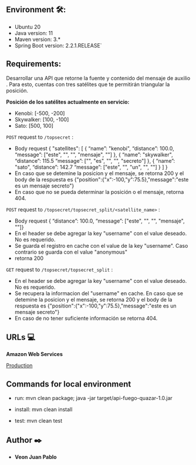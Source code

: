 ## Environment 🛠️:
- Ubuntu 20
- Java version: 11
- Maven version: 3.*
- Spring Boot version: 2.2.1.RELEASE`

## Requirements:
Desarrollar una API ​que retorne la fuente y contenido del mensaje de auxilio​ . Para esto, cuentas con tres satélites que te permitirán triangular la posición.

**Posición de los satélites actualmente en servicio:**
* Kenobi: [-500, -200]
* Skywalker: [100, -100]
* Sato: [500, 100]

`POST` request to `/topsecret` :
* Body request { "satellites": [ { “name”: "kenobi", “distance”: 100.0, “message”: ["este", "", "", "mensaje", ""] }, { “name”: "skywalker", “distance”: 115.5 “message”: ["", "es", "", "", "secreto"] }, { “name”: "sato", “distance”: 142.7 “message”: ["este", "", "un", "", ""] } ] }
* En caso que se detemine la posicion y el mensaje, se retorna 200 y el body de la respuesta es {"position":{"x":-100,"y":75.5},"message":"este es un mensaje secreto"}
* En caso que no se pueda determinar la posición o el mensaje, retorna 404.

`POST` request to `/topsecret/topsecret_split/<satellite_name>` :
* Body request { “distance”: 100.0, “message”: ["este", "", "", "mensaje", ""]}
* En el header se debe agregar la key "username" con el value deseado. No es requerido.
* Se guarda el registro en cache con el value de la key "username". Caso contrario se guarda con el value "anonymous"
* retorna 200

`GET` request to `/topsecret/topsecret_split` :
* En el header se debe agregar la key "username" con el value deseado. No es requerido.
* Se recupera la informacion del "username" en cache. En caso que se detemine la posicion y el mensaje, se retorna 200 y el body de la respuesta es {"position":{"x":-100,"y":75.5},"message":"este es un mensaje secreto"}
* En caso de no tener suficiente información se retorna 404.

## URLs 💻

**Amazon Web Services**

[Production](http://apifuegoquazar-env.eba-s4adgjy4.us-east-2.elasticbeanstalk.com/swagger/swagger-ui/index.html?configUrl=/swagger/api-docs/swagger-config)


## Commands for local environment
- run: 
mvn clean package; java -jar target/api-fuego-quazar-1.0.jar

- install: 
mvn clean install

- test: 
mvn clean test


## Author ✒️

- **Veon Juan Pablo** 
